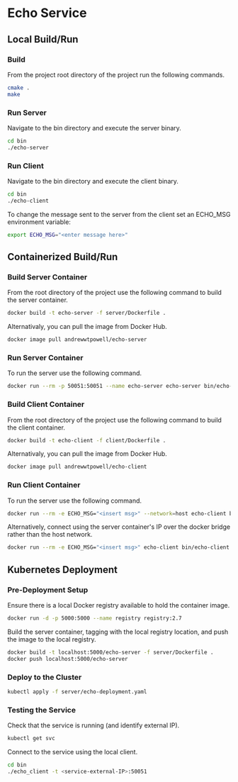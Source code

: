 # Echo Service

## Local Build/Run
### Build

From the project root directory of the project run the following commands.
```bash
cmake .
make
```

### Run Server

Navigate to the bin directory and execute the server binary.
```bash
cd bin
./echo-server
```

### Run Client

Navigate to the bin directory and execute the client binary.
```bash
cd bin
./echo-client
```

To change the message sent to the server from the client set an ECHO_MSG environment variable:
```bash
export ECHO_MSG="<enter message here>"
```

## Containerized Build/Run
### Build Server Container

From the root directory of the project use the following command to build the server container.
```bash
docker build -t echo-server -f server/Dockerfile .
```

Alternativaly, you can pull the image from Docker Hub.
```bash
docker image pull andrewwtpowell/echo-server
```

### Run Server Container

To run the server use the following command.
```bash
docker run --rm -p 50051:50051 --name echo-server echo-server bin/echo-server -a 0.0.0.0:50051
```

### Build Client Container

From the root directory of the project use the following command to build the client container.
```bash
docker build -t echo-client -f client/Dockerfile .
```

Alternativaly, you can pull the image from Docker Hub.
```bash
docker image pull andrewwtpowell/echo-client
```

### Run Client Container

To run the server use the following command.
```bash
docker run --rm -e ECHO_MSG="<insert msg>" --network=host echo-client bin/echo-client
```

Alternatively, connect using the server container's IP over the docker bridge rather than the host network.
```bash
docker run --rm -e ECHO_MSG="<insert msg>" echo-client bin/echo-client -t <server container IP>:50051
```

## Kubernetes Deployment
### Pre-Deployment Setup

Ensure there is a local Docker registry available to hold the container image.
```bash
docker run -d -p 5000:5000 --name registry registry:2.7
```

Build the server container, tagging with the local registry location, and push the image to the local registry.
```bash
docker build -t localhost:5000/echo-server -f server/Dockerfile .
docker push localhost:5000/echo-server
```

### Deploy to the Cluster

```bash
kubectl apply -f server/echo-deployment.yaml
```

### Testing the Service

Check that the service is running (and identify external IP).
```bash
kubectl get svc
```

Connect to the service using the local client.
```bash
cd bin
./echo_client -t <service-external-IP>:50051
```
